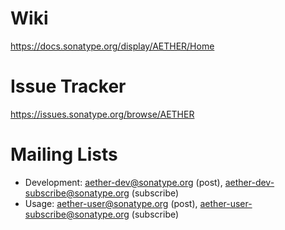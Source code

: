 Wiki
====
<https://docs.sonatype.org/display/AETHER/Home>

Issue Tracker
=============
<https://issues.sonatype.org/browse/AETHER>

Mailing Lists
=============
- Development: <aether-dev@sonatype.org> (post), <aether-dev-subscribe@sonatype.org> (subscribe)
- Usage: <aether-user@sonatype.org> (post), <aether-user-subscribe@sonatype.org> (subscribe)
